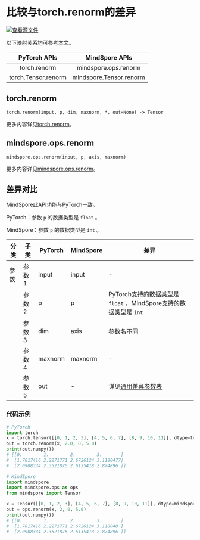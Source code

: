 # 比较与torch.renorm的差异

[![查看源文件](https://mindspore-website.obs.cn-north-4.myhuaweicloud.com/website-images/r2.4.0/resource/_static/logo_source.svg)](https://gitee.com/mindspore/docs/blob/r2.4.0/docs/mindspore/source_zh_cn/note/api_mapping/pytorch_diff/renorm.md)

以下映射关系均可参考本文。

|     PyTorch APIs      |      MindSpore APIs       |
| :-------------------: | :-----------------------: |
|    torch.renorm     |  mindspore.ops.renorm   |
|   torch.Tensor.renorm    |   mindspore.Tensor.renorm    |

## torch.renorm

```text
torch.renorm(input, p, dim, maxnorm, *, out=None) -> Tensor
```

更多内容详见[torch.renorm](https://pytorch.org/docs/1.8.1/generated/torch.renorm.html)。

## mindspore.ops.renorm

```text
mindspore.ops.renorm(input, p, axis, maxnorm)
```

更多内容详见[mindspore.ops.renorm](https://mindspore.cn/docs/zh-CN/r2.4.0/api_python/ops/mindspore.ops.renorm.html)。

## 差异对比

MindSpore此API功能与PyTorch一致。

PyTorch：参数 `p` 的数据类型是 ``float`` 。

MindSpore：参数 `p` 的数据类型是 ``int`` 。

| 分类 | 子类 |PyTorch | MindSpore | 差异 |
| --- | --- | --- | --- |---|
| 参数 | 参数1 |input | input | -  |
| | 参数2 | p | p | PyTorch支持的数据类型是 ``float`` ，MindSpore支持的数据类型是 ``int`` |
|  | 参数3 | dim        | axis |  参数名不同 |
| | 参数4 | maxnorm | maxnorm |  - |
| | 参数5 | out | - | 详见[通用差异参数表](https://www.mindspore.cn/docs/zh-CN/r2.4.0/note/api_mapping/pytorch_api_mapping.html#通用差异参数表) |

### 代码示例

```python
# PyTorch
import torch
x = torch.tensor([[0, 1, 2, 3], [4, 5, 6, 7], [8, 9, 10, 11]], dtype=torch.float32)
out = torch.renorm(x, 2.0, 0, 5.0)
print(out.numpy())
# [[0.        1.        2.        3.       ]
#  [1.7817416 2.2271771 2.6726124 3.1180477]
#  [2.0908334 2.3521876 2.6135418 2.874896 ]]

# MindSpore
import mindspore
import mindspore.ops as ops
from mindspore import Tensor

x = Tensor([[0, 1, 2, 3], [4, 5, 6, 7], [8, 9, 10, 11]], dtype=mindspore.float32)
out = ops.renorm(x, 2, 0, 5.0)
print(out.numpy())
# [[0.        1.        2.        3.       ]
#  [1.7817416 2.2271771 2.6726124 3.118048 ]
#  [2.0908334 2.3521876 2.6135418 2.874896 ]]
```
